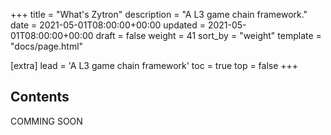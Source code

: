 +++
title = "What's Zytron"
description = "A L3 game chain framework."
date = 2021-05-01T08:00:00+00:00
updated = 2021-05-01T08:00:00+00:00
draft = false
weight = 41
sort_by = "weight"
template = "docs/page.html"

[extra]
lead = 'A L3 game chain framework'
toc = true
top = false
+++

## Contents
COMMING SOON
